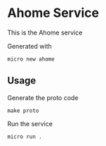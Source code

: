 # Ahome Service

This is the Ahome service

Generated with

```
micro new ahome
```

## Usage

Generate the proto code

```
make proto
```

Run the service

```
micro run .
```